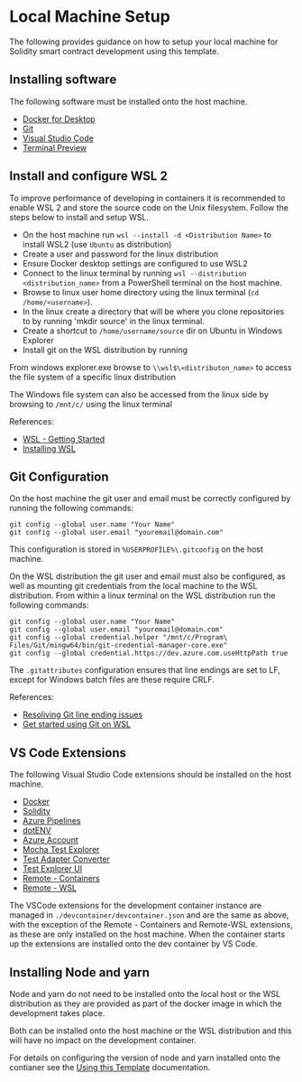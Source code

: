 # **Local Machine Setup**

The following provides guidance on how to setup your local machine for Solidity smart contract development using this template.

## **Installing software**

The following software must be installed onto the host machine.

- [Docker for Desktop](https://docs.docker.com/get-docker/)
- [Git](https://git-scm.com/downloads)
- [Visual Studio Code](https://code.visualstudio.com/download)
- [Terminal Preview](https://docs.microsoft.com/en-us/windows/terminal/install)

## **Install and configure WSL 2**

To improve performance of developing in containers it is recommended to enable WSL 2 and store the source code on the Unix filesystem.  Follow the steps below to install and setup WSL.

- On the host machine run `wsl --install -d <Distribution Name>` to install WSL2 (use `Ubuntu` as distribution)
- Create a user and password for the linux distribution
- Ensure Docker desktop settings are configured to use WSL2
- Connect to the linux terminal by running `wsl --distribution <distribution_name>` from a PowerShell terminal on the host machine.
- Browse to linux user home directory using the linux terminal (`cd /home/<username>`).
- In the linux create a directory that will be where you clone repositories to by running 'mkdir source' in the linux terminal.
- Create a shortcut to `/home/username/source` dir on Ubuntu in Windows Explorer
- Install git on the WSL distribution by running 

From windows explorer.exe browse to `\\wsl$\<distributon_name>` to access the file system of a specific linux distribution

The Windows file system can also be accessed from the linux side by browsing to `/mnt/c/` using the linux terminal

References:

- [WSL - Getting Started](https://code.visualstudio.com/docs/remote/wsl#_getting-started)
- [Installing WSL](https://docs.microsoft.com/en-gb/windows/wsl/install)

## **Git Configuration**

On the host machine the git user and email must be correctly configured by running the following commands:

```
git config --global user.name "Your Name"
git config --global user.email "youremail@domain.com"
```

This configuration is stored in `%USERPROFILE%\.gitconfig` on the host machine.

On the WSL distribution the git user and email must also be configured, as well as mounting git credentials from the local machine to the WSL distribution.  From within a linux terminal on the WSL distribution run the following commands:

```
git config --global user.name "Your Name"
git config --global user.email "youremail@domain.com"
git config --global credential.helper "/mnt/c/Program\ Files/Git/mingw64/bin/git-credential-manager-core.exe"
git config --global credential.https://dev.azure.com.useHttpPath true
```

The `.gitattributes` configuration ensures that line endings are set to LF, except for Windows batch files are these require CRLF.

References:
- [Resoliving Git line ending issues](https://code.visualstudio.com/docs/remote/troubleshooting#_resolving-git-line-ending-issues-in-containers-resulting-in-many-modified-files)
- [Get started using Git on WSL](https://docs.microsoft.com/en-us/windows/wsl/tutorials/wsl-git)

## **VS Code Extensions**

The following Visual Studio Code extensions should be installed on the host machine.

- [Docker](https://marketplace.visualstudio.com/items?itemName=ms-azuretools.vscode-docker)
- [Solidity](https://marketplace.visualstudio.com/items?itemName=JuanBlanco.solidity)
- [Azure Pipelines](https://marketplace.visualstudio.com/items?itemName=ms-azure-devops.azure-pipelines)
- [dotENV](https://marketplace.visualstudio.com/items?itemName=mikestead.dotenv)
- [Azure Account](https://marketplace.visualstudio.com/items?itemName=ms-vscode.azure-account)
- [Mocha Test Explorer](https://marketplace.visualstudio.com/items?itemName=hbenl.vscode-mocha-test-adapter)
- [Test Adapter Converter](https://marketplace.visualstudio.com/items?itemName=ms-vscode.test-adapter-converter)
- [Test Explorer UI](https://marketplace.visualstudio.com/items?itemName=hbenl.vscode-test-explorer)
- [Remote - Containers](https://marketplace.visualstudio.com/items?itemName=ms-vscode-remote.remote-containers)
- [Remote - WSL](https://marketplace.visualstudio.com/items?itemName=ms-vscode-remote.remote-wsl)

The VSCode extensions for the development container instance are managed in `./devcontainer/devcontainer.json` and are the same as above, with the exception of the Remote - Containers and Remote-WSL extensions, as these are only installed on the host machine. When the container starts up the extensions are installed onto the dev container by VS Code.

## **Installing Node and yarn**

Node and yarn do not need to be installed onto the local host or the WSL distribution as they are provided as part of the docker image in which the development takes place.  

Both can be installed onto the host machine or the WSL distribution and this will have no impact on the development container.

For details on configuring the version of node and yarn installed onto the contianer see the [Using this Template](./USING_THIS_TEMPLATE.md) documentation.